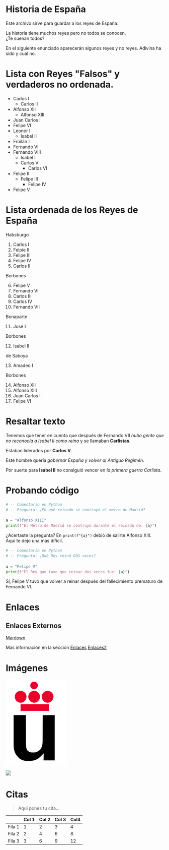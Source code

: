 # Historia de España

Este archivo sirve para guardar a los reyes de España.

La historia tiene muchos reyes pero
no
todos se conocen.  
¿Te suenan todos?

En el siguiente enunciado aparecerán algunos reyes y no reyes.
Adivina ha sido y cual no.


# Lista con Reyes "Falsos" y verdaderos no ordenada.

* Carlos I
    * Carlos II
* Alfonso XII
    * Alfonso XIII
* Juan Carlos I
* Felipe VI
* Leonor I
    * Isabel II
* Froilán I
* Fernando VI
* Fernando VIII
    * Isabel I
    * Carlos V
        * Carlos VI
* Felipe II
    * Felipe III
        * Felipe IV
* Felipe V

# Lista ordenada de los Reyes de España
Habsburgo
1. Carlos I
2. Felpie II
3. Felipe III
4. Felipe IV
5. Carlos II

Borbones

6. Felipe V
7. Fernando VI
8. Carlos III
9. Carlos IV
10. Fernando VII

Bonaparte

11. José I

Borbones

12. Isabel II

de Saboya

13. Amadeo I

Borbones


14. Alfonso XII
15. Alfonso XIII
16. Juan Carlos I
17. Felipe VI

# Resaltar texto
  
  Tenemos que tener en cuenta que después de Fernando VII
  *hubo gente que no reconocía a Isabel II como reina* y se llamaban
  **Carlistas**.

  Estaban liderados por **Carlos V**.

  Este hombre quería *gobernar España y volver al Antiguo Regimén*.
  
  Por suerte para **Isabel II** no consiguió vencer en *la primera guerra Carlista*.

# Probando código

```python
# -- Comentario en Python
# -- Pregunta: ¿En qué reinado se contruyó el metro de Madrid?

a = "Alfonso XIII"
print(f"El Metro de Madrid se contruyó durante el reinado de: {a}")
```

¿Acertaste la pregunta? En `print(f"{a}")` debió de salirte Alfonso XIII.  
Aquí te dejo una más díficil.
```python
# -- Comentario en Python
# -- Pregunta: ¿Qué Rey reinó DOS veces?

a = "Felipe V"
print(f"El Rey que tuvo que reinar dos veces fue: {a}")
```
Sí, Felipe V tuvo que volver a reinar después del fallecimiento prematuro de Fernando VI.

# Enlaces

## Enlaces Externos

[Mardown](https://es.wikipedia.org/wiki/Markdown)

Mas información en la sección [Enlaces](#Enlaces)
[Enlaces2](#Resaltado-de-texto)

# Imágenes

![](Logo-urjc.png)

![](https://upload.wikimedia.org/wikipedia/commons/2/2f/CC_BY-SA_3.0.png)

# Citas

> Aquí pones tu cita...

|         | Col 1 | Col 2| Col 3| Col4 |
|---------|-------|------|------|------|
|  Fila 1 |   1   |   2  |   3  |  4   |
|  Fila 2 |   2   |   4  |   6  |  8   |
|  Fila 3 |   3   |   6  |   9  |  12  |

